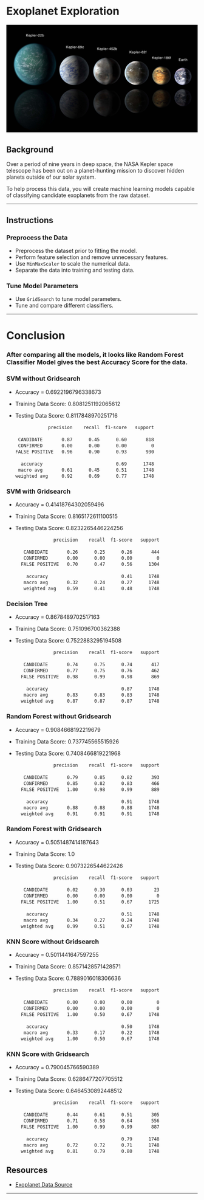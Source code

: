 # Exoplanet Exploration

![exoplanets.jpg](Images/exoplanets.jpg)

## Background

Over a period of nine years in deep space, the NASA Kepler space telescope has been out on a planet-hunting mission to discover hidden planets outside of our solar system.

To help process this data, you will create machine learning models capable of classifying candidate exoplanets from the raw dataset.

- - -

## Instructions

### Preprocess the Data

* Preprocess the dataset prior to fitting the model.
* Perform feature selection and remove unnecessary features.
* Use `MinMaxScaler` to scale the numerical data.
* Separate the data into training and testing data.

### Tune Model Parameters

* Use `GridSearch` to tune model parameters.
* Tune and compare different classifiers.

- - -


# Conclusion

### After comparing all the models, it looks like Random Forest Classifier Model gives the best Accuracy Score for the data.

### SVM without Gridsearch

* Accuracy = 0.6922196796338673
* Training Data Score: 0.8081251192065612
* Testing Data Score: 0.8117848970251716

                  precision    recall  f1-score   support

       CANDIDATE       0.87      0.45      0.60       818
       CONFIRMED       0.00      0.00      0.00         0
      FALSE POSITIVE   0.96      0.90      0.93       930

        accuracy                           0.69      1748
       macro avg       0.61      0.45      0.51      1748
      weighted avg     0.92      0.69      0.77      1748


### SVM with Gridsearch

* Accuracy = 0.41418764302059496
* Training Data Score: 0.8165172611100515
* Testing Data Score: 0.8232265446224256

                    precision    recall  f1-score   support

         CANDIDATE       0.26      0.25      0.26       444
         CONFIRMED       0.00      0.00      0.00         0
        FALSE POSITIVE   0.70      0.47      0.56      1304

          accuracy                           0.41      1748
         macro avg       0.32      0.24      0.27      1748
         weighted avg    0.59      0.41      0.48      1748


### Decision Tree 

* Accuracy = 0.8678489702517163
* Training Data Score: 0.751096700362388
* Testing Data Score: 0.7522883295194508

                    precision    recall  f1-score   support

         CANDIDATE       0.74      0.75      0.74       417
         CONFIRMED       0.77      0.75      0.76       462
        FALSE POSITIVE   0.98      0.99      0.98       869

          accuracy                           0.87      1748
         macro avg       0.83      0.83      0.83      1748
        weighted avg     0.87      0.87      0.87      1748


### Random Forest without Gridsearch

* Accuracy = 0.9084668192219679
* Training Data Score: 0.737745565515926
* Testing Data Score: 0.7408466819221968

                    precision    recall  f1-score   support

         CANDIDATE       0.79      0.85      0.82       393
         CONFIRMED       0.85      0.82      0.83       466
        FALSE POSITIVE   1.00      0.98      0.99       889

          accuracy                           0.91      1748
         macro avg       0.88      0.88      0.88      1748
        weighted avg     0.91      0.91      0.91      1748
  
  
### Random Forest with Gridsearch

* Accuracy = 0.5051487414187643
* Training Data Score: 1.0
* Testing Data Score: 0.9073226544622426

                    precision    recall  f1-score   support

         CANDIDATE       0.02      0.30      0.03        23
         CONFIRMED       0.00      0.00      0.00         0
        FALSE POSITIVE   1.00      0.51      0.67      1725

          accuracy                           0.51      1748
         macro avg       0.34      0.27      0.24      1748
        weighted avg     0.99      0.51      0.67      1748
  
  
### KNN Score without Gridsearch

* Accuracy = 0.5011441647597255
* Training Data Score: 0.8571428571428571
* Testing Data Score: 0.7889016018306636

                    precision    recall  f1-score   support

         CANDIDATE       0.00      0.00      0.00         0
         CONFIRMED       0.00      0.00      0.00         0
        FALSE POSITIVE   1.00      0.50      0.67      1748

          accuracy                           0.50      1748
         macro avg       0.33      0.17      0.22      1748
        weighted avg     1.00      0.50      0.67      1748
  

### KNN Score with Gridsearch

* Accuracy = 0.790045766590389
* Training Data Score: 0.6286477207705512
* Testing Data Score: 0.6464530892448512

                    precision    recall  f1-score   support

         CANDIDATE       0.44      0.61      0.51       305
         CONFIRMED       0.71      0.58      0.64       556
        FALSE POSITIVE   1.00      0.99      0.99       887

          accuracy                           0.79      1748
         macro avg       0.72      0.72      0.71      1748
        weighted avg     0.81      0.79      0.80      1748


## Resources

* [Exoplanet Data Source](https://www.kaggle.com/nasa/kepler-exoplanet-search-results)

- - -



































